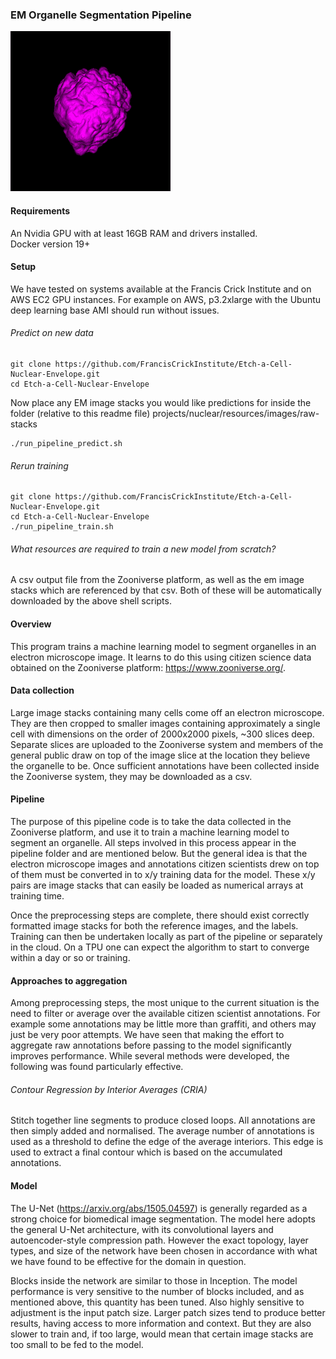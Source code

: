 ### EM Organelle Segmentation Pipeline

![](predict-nuclear-membrane.gif)

#### Requirements
An Nvidia GPU with at least 16GB RAM and drivers installed.  
Docker version 19+

#### Setup
We have tested on systems available at the Francis Crick Institute and
on AWS EC2 GPU instances. For example on AWS, p3.2xlarge with the Ubuntu
deep learning base AMI should run without issues.

###### Predict on new data
```
git clone https://github.com/FrancisCrickInstitute/Etch-a-Cell-Nuclear-Envelope.git 
cd Etch-a-Cell-Nuclear-Envelope  
```

Now place any EM image stacks you would like predictions for inside the folder
(relative to this readme file) projects/nuclear/resources/images/raw-stacks
```
./run_pipeline_predict.sh  
```

###### Rerun training
```
git clone https://github.com/FrancisCrickInstitute/Etch-a-Cell-Nuclear-Envelope.git
cd Etch-a-Cell-Nuclear-Envelope  
./run_pipeline_train.sh 
```


###### What resources are required to train a new model from scratch?
A csv output file from the Zooniverse platform, as well as the em image
stacks which are referenced by that csv. Both of these will be automatically
downloaded by the above shell scripts.


#### Overview
This program trains a machine learning model to segment organelles in
an electron microscope image. It learns to do this using citizen science
data obtained on the Zooniverse platform: https://www.zooniverse.org/.

#### Data collection
Large image stacks containing many cells come off an electron microscope.
They are then cropped to smaller images containing approximately a single
cell with dimensions on the order of 2000x2000 pixels, ~300 slices deep.
Separate slices are uploaded to the Zooniverse system and members of the
general public draw on top of the image slice at the location they believe
the organelle to be. Once sufficient annotations have been collected inside
the Zooniverse system, they may be downloaded as a csv.

#### Pipeline 
The purpose of this pipeline code is to take the data collected in the Zooniverse
platform, and use it to train a machine learning model to segment an organelle. 
All steps involved in this process appear in the pipeline folder and are mentioned
below. But the general idea is that the electron microscope images and annotations
citizen scientists drew on top of them must be converted in to x/y training data
for the model. These x/y pairs are image stacks that can easily be loaded as
numerical arrays at training time.

Once the preprocessing steps are complete, there should exist correctly formatted
image stacks for both the reference images, and the labels. Training can then be
undertaken locally as part of the pipeline or separately in the cloud. On a TPU
one can expect the algorithm to start to converge within a day or so or training.

#### Approaches to aggregation
Among preprocessing steps, the most unique to the current situation is the need to
filter or average over the available citizen scientist annotations. For example
some annotations may be little more than graffiti, and others may just be very
poor attempts. We have seen that making the effort to aggregate raw annotations
before passing to the model significantly improves performance. While several
methods were developed, the following was found particularly effective. 

###### Contour Regression by Interior Averages (CRIA)
Stitch together line segments to produce closed loops. All annotations are then
simply added and normalised. The average number of annotations is used as a
threshold to define the edge of the average interiors. This edge is used to extract
a final contour which is based on the accumulated annotations.

#### Model
The U-Net (https://arxiv.org/abs/1505.04597) is generally regarded as a strong
choice for biomedical image segmentation. The model here adopts the general
U-Net architecture, with its convolutional layers and autoencoder-style
compression path. However the exact topology, layer types, and size of the
network have been chosen in accordance with what we have found to be effective
for the domain in question.

Blocks inside the network are similar to those in Inception. The model performance 
is very sensitive to the number of blocks included, and as mentioned above, this
quantity has been tuned. Also highly sensitive to adjustment is the input patch
size. Larger patch sizes tend to produce better results, having access to more
information and context. But they are also slower to train and, if too large, would
mean that certain image stacks are too small to be fed to the model.

